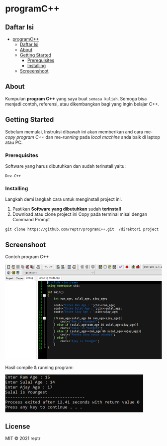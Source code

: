 # programC++

## Daftar Isi

- [programC++](#programC++)
  - [Daftar Isi](#daftar-isi)
  - [About](#about)
  - [Getting Started](#getting-started)
    - [Prerequisites](#prerequisites)
    - [Installing](#installing)
  - [Screeenshoot](#screenshoot)

## About
Kumpulan **program C++** yang saya buat `semasa kuliah`. Semoga bisa menjadi contoh, referensi, atau dikembangkan bagi yang ingin belajar C++.

## Getting Started
Sebelum memulai, Instruksi dibawah ini akan memberikan and cara me-*copy* *program C++* dan me-*running* pada *local machine* anda baik di laptop atau PC.

### Prerequisites
Software yang harus dibutuhkan dan sudah terinstall yaitu:

```
Dev-C++
```

### Installing
Langkah demi langkah cara untuk menginstall project ini.

1. Pastikan **Software yang dibutuhkan** sudah **terinstall**
2. Download atau clone project ini
Copy pada terminal misal dengan  Command Prompt
```
git clone https://github.com/reptr/programC++.git  /direktori project
```

## Screenshoot
Contoh program C++

![screenshoot C++](./screenshoot/SampleSSC++.PNG)

Hasil compile & running program:

![screenshoot runC++](./screenshoot/SampleSSC++Compile.PNG)

## License
MIT &copy; 2021 reptr